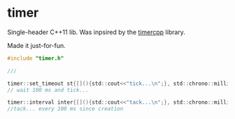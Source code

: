 timer
=====

Single-header C++11 lib. Was inpsired by the [timercpp](https://github.com/99x/timercpp) library.

Made it just-for-fun. 

```c
#include "timer.h"

///

timer::set_timeout st{[](){std::cout<<"tick...\n";}, std::chrono::milliseconds(100)};
// wait 100 ms and tick... 

timer::interval inter{[](){std::cout<<"tack...\n";}, std::chrono::milliseconds(100)};
//tack... every 100 ms since creation

```

